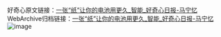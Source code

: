 好奇心原文链接：[一张“纸”让你的电池用更久_智能_好奇心日报-马宁忆](https://www.qdaily.com/articles/1127.html)
WebArchive归档链接：[一张“纸”让你的电池用更久_智能_好奇心日报-马宁忆](http://web.archive.org/web/20190623145503/https://www.qdaily.com/articles/1127.html)
![image](http://ww3.sinaimg.cn/large/007d5XDply1g3v49egmcgj30u02ux1kx)